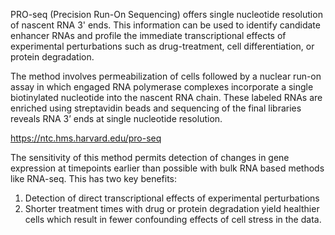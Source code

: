 PRO-seq (Precision Run-On Sequencing) offers single nucleotide resolution of nascent RNA 3' ends. This information can be used to identify candidate enhancer RNAs and profile the immediate transcriptional effects of experimental perturbations such as drug-treatment, cell differentiation, or protein degradation. 

The method involves permeabilization of cells followed by a nuclear run-on assay in which engaged RNA polymerase complexes incorporate a single biotinylated nucleotide into the nascent RNA chain. These labeled RNAs are enriched using streptavidin beads and sequencing of the final libraries reveals RNA 3’ ends at single nucleotide resolution.

https://ntc.hms.harvard.edu/pro-seq

The sensitivity of this method permits detection of changes in gene expression at timepoints earlier than possible with bulk RNA based methods like RNA-seq. This has two key benefits:

1. Detection of direct transcriptional effects of experimental perturbations
2. Shorter treatment times with drug or protein degradation yield healthier cells which result in fewer confounding effects of cell stress in the data.